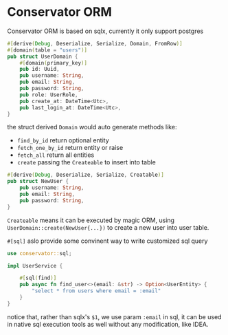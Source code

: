 # Conservator ORM

Conservator ORM is based on sqlx, currently it only support postgres

```rust
#[derive(Debug, Deserialize, Serialize, Domain, FromRow)]
#[domain(table = "users")]
pub struct UserDomain {
    #[domain(primary_key)]
    pub id: Uuid,
    pub username: String,
    pub email: String,
    pub password: String,
    pub role: UserRole,
    pub create_at: DateTime<Utc>,
    pub last_login_at: DateTime<Utc>,
}
```
the struct derived `Domain` would auto generate methods like:
- `find_by_id` return optional entity
- `fetch_one_by_id` return entity or raise
- `fetch_all` return all entities
- `create` passing the `Createable` to insert into table

```rust
#[derive(Debug, Deserialize, Serialize, Creatable)]
pub struct NewUser {
    pub username: String,
    pub email: String,
    pub password: String,
}
```

`Createable` means it can be executed by magic ORM, using `UserDomain::create(NewUser{...})` to create a new user into
user table.


`#[sql]` aslo provide some convinent way to write customized sql query
```rust
use conservator::sql;

impl UserService {

    #[sql(find)]
    pub async fn find_user<>(email: &str) -> Option<UserEntity> {
        "select * from users where email = :email"
    }
}
```
notice that, rather than sqlx's `$1`, we use param `:email` in sql, it can be used in native sql execution tools as well without any modification, like IDEA.
